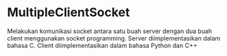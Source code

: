 # MultipleClientSocket
Melakukan komunikasi socket antara satu buah server dengan dua buah client menggunakan socket programming. Server diimplementasikan dalam bahasa C. Client diimplementasikan dalam bahasa Python dan C++
